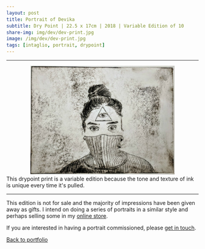 ```yaml
---
layout: post
title: Portrait of Devika
subtitle: Dry Point | 22.5 x 17cm | 2018 | Variable Edition of 10
share-img: img/dev/dev-print.jpg
image: /img/dev/dev-print.jpg
tags: [intaglio, portrait, drypoint]
---
```

___

<div style="text-align:center"><img src="/img/dev/dev-print.jpg" width="75%" height="auto" frameBorder="0" /></div>
 <div class="caption">This drypoint print is a variable edition because the tone and texture of ink is unique every time it's pulled.</div>

___

This edition is not for sale and the majority of impressions have been given away as gifts. I intend on doing a series of portraits in a similar style and perhaps selling some in my [online store](https://bodhio.bigcartel.com). 

If you are interested in having a portrait commissioned, please [get in touch](/contact).

[Back to portfolio](https://bodh.io)
